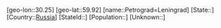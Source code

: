 ﻿---
location: [59.92,30.25]
type: City
tags:
- geo/City


SpocWebEntityId: 33330
isDeleted: false
confidential: public

---
[geo-lon::30.25]
[geo-lat::59.92]
[name::Petrograd=Leningrad]
[State::]
[Country::[Russia](geo/Continent/Europe/Russia.md)]
[StateId::]
[Population::]
[Unknown::]

